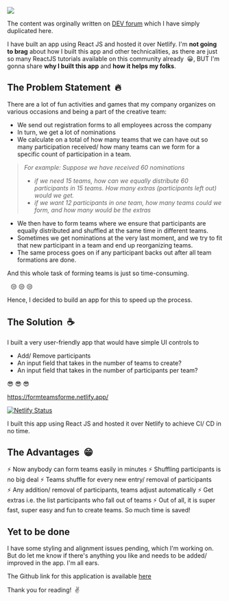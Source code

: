 ![](https://komarev.com/ghpvc/?username=pradeepradyumna&style=flat-square)

The content was orginally written on [DEV forum](https://dev.to/pradeepradyumna/form-teams-online-a-react-app-3a4m) which I have simply duplicated here.


I have built an app using React JS and hosted it over Netlify. I'm **not going to brag** about how I built this app and other technicalities, as there are just so many ReactJS tutorials available on this community already<span>&nbsp;</span><span> &#128512;</span>, BUT I'm gonna share **why I built this app** and **how it helps my folks**.

## The Problem Statement<span>&nbsp;</span><span> &#128293;</span>

There are a lot of fun activities and games that my company organizes on various occasions and being a part of the creative team:
* We send out registration forms to all employees across the company
* In turn, we get a lot of nominations
* We calculate on a total of how many teams that we can have out so many participation received/ how many teams can we form for a specific count of participation in a team.

> *For example: Suppose we have received 60 nominations*
>* *if we need 15 teams, how can we equally distribute 60 participants in 15 teams. How many extras (participants left out) would we get.*
>* *if we want 12 participants in one team, how many teams could we form, and how many would be the extras*  

* We then have to form teams where we ensure that participants are equally distributed and shuffled at the same time in different teams.
* Sometimes we get nominations at the very last moment, and we try to fit that new participant in a team and end up reorganizing teams.
* The same process goes on if any participant backs out after all team formations are done.

And this whole task of forming teams is just so time-consuming.
<p><span>&nbsp;</span><span> &#128530;</span><span> &#128530;</span><span> &#128530;</span></p>

Hence, I decided to build an app for this to speed up the process.

## The Solution<span>&nbsp;</span><span> &#9749;</span>
I built a very user-friendly app that would have simple UI controls to
* Add/ Remove participants
* An input field that takes in the number of teams to create?
* An input field that takes in the number of participants per team?
<p><span> &#128526;</span><span> &#128526;</span><span> &#128526;</span></p>

https://formteamsforme.netlify.app/

[![Netlify Status](https://api.netlify.com/api/v1/badges/1ff5d442-f367-48cd-ad9d-75210dcf6083/deploy-status)](https://app.netlify.com/sites/formteamsforme/deploys)

I built this app using React JS and hosted it over Netlify to achieve CI/ CD in no time.

## The Advantages<span>&nbsp;</span><span> &#128513;</span>
<span> &#9889;<span>&nbsp;</span></span>Now anybody can form teams easily in minutes
<span> &#9889;<span>&nbsp;</span></span>Shuffling participants is no big deal
<span> &#9889;<span>&nbsp;</span></span>Teams shuffle for every new entry/ removal of participants 
<span> &#9889;<span>&nbsp;</span></span>Any addition/ removal of participants, teams adjust automatically
<span> &#9889;<span>&nbsp;</span></span>Get extras i.e. the list participants who fall out of teams 
<span> &#9889;<span>&nbsp;</span></span>Out of all, it is super fast, super easy and fun to create teams. So much time is saved!

## Yet to be done
I have some styling and alignment issues pending, which I'm working on. But do let me know if there's anything you like and needs to be added/ improved in the app. I'm all ears.

The Github link for this application is available [here](https://github.com/pradeepradyumna/iformteamshere)

Thank you for reading!<span>&nbsp;</span><span> &#9996;</span>
